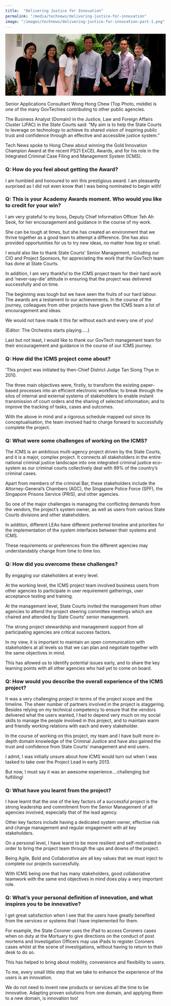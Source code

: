 ```yaml
---
title:  "Delivering Justice for Innovation"
permalink: "/media/technews/delivering-justice-for-innovation"
image: "/images/technews/delivering-justice-for-innovation-part-1.png"
---
```


![Delivering Justice for Innovation](/images/technews/delivering-justice-for-innovation-part-1.png)

Senior Applications Consultant Wong Hong Chew (Top Photo, middle) is one of the many GovTechies contributing to other public agencies.

The Business Analyst (Domain) in the Justice, Law and Foreign Affairs Cluster (JFAC) in the State Courts said: “My aim is to help the State Courts to leverage on technology to achieve its shared vision of inspiring public trust and confidence through an effective and accessible justice system.”

Tech News spoke to Hong Chew about winning the Gold Innovation Champion Award at the recent PS21 ExCEL Awards, and for his role in the Integrated Criminal Case Filing and Management System (ICMS).

### **Q: How do you feel about getting the Award?**
I am humbled and honoured to win this prestigious award.  I am pleasantly surprised as I did not even know that I was being nominated to begin with!

### **Q: This is your Academy Awards moment. Who would you like to credit for your win?**
I am very grateful to my boss, Deputy Chief Information Officer Teh Ah Seok, for her encouragement and guidance in the course of my work.  

She can be tough at times, but she has created an environment that we thrive together as a good team to attempt a difference.  She has also provided opportunities for us to try new ideas, no matter how big or small.  

I would also like to thank State Courts’ Senior Management, including our CIO and Project Sponsors, for appreciating the work that the GovTech team has done at State Courts.  

In addition, I am very thankful to the ICMS project team for their hard work and ‘never-say-die’ attitude in ensuring that the project was delivered successfully and on time.  

The beginning was tough but we have seen the fruits of our hard labour.  The awards are a testament to our achievements. In the course of the journey, colleagues from other projects have given the ICMS team a lot of encouragement and ideas.  

We would not have made it this far without each and every one of you!

(Editor: The Orchestra starts playing…..)

Last but not least, I would like to thank our GovTech management team for their encouragement and guidance in the course of our ICMS journey.

### **Q: How did the ICMS project come about?**
'This project was initiated by then-Chief District Judge Tan Siong Thye in 2010.

The three main objectives were, firstly, to transform the existing paper-based processes into an efficient electronic workflow; to break through the silos of internal and external systems of stakeholders to enable instant transmission of court orders and the sharing of selected information; and to improve the tracking of tasks, cases and outcomes.

With the above in mind and a rigorous schedule mapped out since its conceptualisation, the team involved had to charge forward to successfully complete the project.

### **Q: What were some challenges of working on the ICMS?**
The ICMS is an ambitious multi-agency project driven by the State Courts, and it is a major, complex project.  It connects all stakeholders in the entire national criminal justice landscape into one integrated criminal justice eco-system as our criminal courts collectively deal with 99% of the country’s criminal cases. 

Apart from members of the criminal Bar, these stakeholders include the Attorney-General’s Chambers (AGC), the Singapore Police Force (SPF), the Singapore Prisons Service (PRIS), and other agencies.

So one of the major challenges is managing the conflicting demands from the vendors, the project’s system owner, as well as users from various State Courts divisions and other stakeholders.

In addition, different LEAs have different preferred timeline and priorities for the implementation of the system interfaces between their systems and ICMS.  

These requirements or preferences from the different agencies may understandably change from time to time too.

### **Q: How did you overcome these challenges?**
 By engaging our stakeholders at every level.

At the working level, the ICMS project team involved business users from other agencies to participate in user requirement gatherings, user acceptance testing and training.

At the management level, State Courts invited the management from other agencies to attend the project steering committee meetings which are chaired and attended by State Courts’ senior management.  

The strong project stewardship and management support from all participating agencies are critical success factors.

In my view, it is important to maintain an open communication with stakeholders at all levels so that we can plan and negotiate together with the same objectives in mind.

This has allowed us to identify potential issues early, and to share the key learning points with all other agencies who had yet to come on board.

### **Q: How would you describe the overall experience of the ICMS project?**
It was a very challenging project in terms of the project scope and the timeline. The sheer number of partners involved in the project is staggering. Besides relying on my technical competency to ensure that the vendors delivered what the users wanted, I had to depend very much on my social skills to manage the people involved in this project, and to maintain warm and friendly working relations with each and every stakeholder.

In the course of working on this project, my team and I have built more in-depth domain knowledge of the Criminal Justice and have also gained the trust and confidence from State Courts’ management and end users.  

I admit, I was initially unsure about how ICMS would turn out when I was tasked to take over the Project Lead in early 2013.

But now, I must say it was an awesome experience....challenging but fulfilling!

### **Q: What have you learnt from the project?**
I have learnt that the one of the key factors of a successful project is the strong leadership and commitment from the Senior Management of all agencies involved, especially that of the lead agency.

Other key factors include having a dedicated system owner, effective risk and change management and regular engagement with all key stakeholders.

On a personal level, I have learnt to be more resilient and self-motivated in order to bring the project team through the ups and downs of the project.

Being Agile, Bold and Collaborative are all key values that we must inject to complete our projects successfully.  

With ICMS being one that has many stakeholders, good collaborative teamwork with the same end objectives in mind does play a very important role.

### **Q: What’s your personal definition of innovation, and what inspires you to be innovative?**
I get great satisfaction when I see that the users have greatly benefited from the services or systems that I have implemented for them.

For example, the State Coroner uses the iPad to access Coroners cases when on duty at the Mortuary to give directions on the conduct of post mortems and Investigation Officers may use iPads to register Coroners cases whilst at the scene of investigations, without having to return to their desk to do so.

This has helped to bring about mobility, convenience and flexibility to users.

To me, every small little step that we take to enhance the experience of the users is an innovation.

We do not need to invent new products or services all the time to be innovative. Adapting proven solutions from one domain, and applying them to a new domain, is innovation too!

